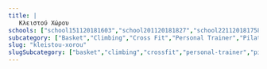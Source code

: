 ```yaml
---
title: |
   Κλειστού Χώρου
schools: ["school151120181603","school201120181827","school221120181758","school221120180446","school201120181100","school171120182246","school171120182344","school251120181408","school151120180320","school221120181953","school191120181017","school191120182022","school211120182358","school251120180710","school171120180110","school191120182134","school171120182315","school171120181353","school221120182008","school181120180139","school241120180403","school211120180529","school211120180124","school151120181310","school151120181422","school151120181700","school181120180222","school181120182008","school191120182051","school121120182232","school201120181505","school211120180544","school211120181032","school211120181924","school211120182246","school211120182315","school221120180305","school221120181129","school221120181505","school221120181729","school221120181812","school121120182315","school201120181241","school231120181534","school191120181227","school171120181436","school151120181812","school151120181924","school231120182036","school211120180320","school231120181353","school241120180251","school231120181436","school181120180612","school181120180432","school271120180027","school131120181505","school191120180222","school211120182051","school221120182203","school021220181953","school231120181548","school201120180417","school231120181729","school161120182134","school211120180627","school221120182036","school231120181700","school131120181534","school191120182358","school231120180208","school251120181100","school231120180836","school181120181422","school181120180822","school231120182008","school201120181256","school211120181115","school201120180432","school201120180710","school221120180348","school161120180222","school211120180724","school201120181548","school221120180432","school231120181505","school131120181632","school221120181534","school191120181729","school131120181700","school131120180012","school131120181744","school171120181505","school211120180515","school181120180208","school171120182051","school231120182232","school161120181241","school181120181827","school131120181646","school281120180515","school181120182344","school231120182051","school231120181632","school181120180920","school211120180222","school181120182148","school241120180641","school151120181227","school221120180753","school171120180251","school171120182008","school191120180041","school131120181856","school221120180627","school221120181603","school211120180836","school241120181212","school241120181324","school171120182329","school131120181715","school151120182036","school221120180056","school211120181603","school161120182148","school251120180920","school231120182203","school211120180753","school171120182036","school181120182036","school191120181505","school241120180417","school241120180153","school221120180222","school171120182105","school251120180656","school231120181256","school131120181758","school231120180515","school191120181310","school181120182329","school201120180110","school191120180027","school221120181827","school191120180417","school271120180124","school221120181924","school241120180208","","","","","","","","","","",""]
subcategory: ["Basket","Climbing","Cross Fit","Personal Trainer","Pilates","Yoga","Γυμναστήριο","Σκάκι"]
slug: "kleistou-xorou"
slugSubcategory: ["basket","climbing","crossfit","personal-trainer","pilates","yoga","gym","chess"]
---
```




